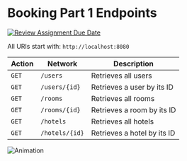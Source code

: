 # Booking Part 1 Endpoints

[![Review Assignment Due Date](https://classroom.github.com/assets/deadline-readme-button-24ddc0f5d75046c5622901739e7c5dd533143b0c8e959d652212380cedb1ea36.svg)](https://classroom.github.com/a/hP86jo5x)

All URIs start with: `http://localhost:8080`

|Action|Network|Description| 
|---|---|---| 
|`GET`|`/users`|Retrieves all users| 
|`GET`|`/users/{id}`| Retrieves a user by its ID|
|`GET`|`/rooms`|Retrieves all rooms| 
|`GET`|`/rooms/{id}`| Retrieves a room by its ID|
|`GET`|`/hotels`|Retrieves all hotels| 
|`GET`|`/hotels/{id}`| Retrieves a hotel by its ID|

![Animation](https://github.com/cis-famu/booking-api-part-1-xavthom0104-1/assets/70408735/a8f5c55a-625f-4c18-8dce-93824eb4d4b6)
